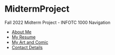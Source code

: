 # MidtermProject
Fall 2022 Midterm Project - INFOTC 1000
Navigation
  * [About Me](aboutme.md)
  * [My Resume](resume.md)
  * [My Art and Comic](art.md)
  * [Contact Details](contact.md)
